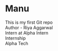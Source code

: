 # Manu
This is my first Git repo
</br>
Author - Riya Aggarwal
</br>
Intern at Alpha Intern
</br>
Internship
</br>
Alpha Tech
